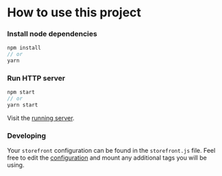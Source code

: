 # How to use this project

### Install node dependencies

```js
npm install
// or
yarn
```

### Run HTTP server

```js
npm start
// or
yarn start
```

Visit the [running server](http://localhost:8080).

### Developing

Your `storefront` configuration can be found in the `storefront.js` file. Feel free to edit the [configuration](https://docs.groupbyinc.com/documentation.html?e=storefront&b=searchandiser&topic=050_Overview/200_StorefrontConfiguration.md&cid=) and mount any additional tags you will be using.
